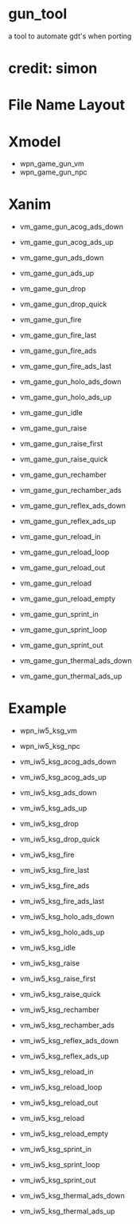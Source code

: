 # gun_tool
a tool to automate gdt's when porting

# credit: simon

# File Name Layout

# Xmodel
- wpn_game_gun_vm
- wpn_game_gun_npc

# Xanim
- vm_game_gun_acog_ads_down
- vm_game_gun_acog_ads_up
- vm_game_gun_ads_down
- vm_game_gun_ads_up
- vm_game_gun_drop
- vm_game_gun_drop_quick
- vm_game_gun_fire
- vm_game_gun_fire_last
- vm_game_gun_fire_ads
- vm_game_gun_fire_ads_last
- vm_game_gun_holo_ads_down
- vm_game_gun_holo_ads_up
- vm_game_gun_idle
- vm_game_gun_raise
- vm_game_gun_raise_first
- vm_game_gun_raise_quick
- vm_game_gun_rechamber
- vm_game_gun_rechamber_ads
- vm_game_gun_reflex_ads_down
- vm_game_gun_reflex_ads_up
- vm_game_gun_reload_in
- vm_game_gun_reload_loop
- vm_game_gun_reload_out
- vm_game_gun_reload
- vm_game_gun_reload_empty
- vm_game_gun_sprint_in
- vm_game_gun_sprint_loop
- vm_game_gun_sprint_out

- vm_game_gun_thermal_ads_down
- vm_game_gun_thermal_ads_up

# Example

- wpn_iw5_ksg_vm
- wpn_iw5_ksg_npc

- vm_iw5_ksg_acog_ads_down
- vm_iw5_ksg_acog_ads_up
- vm_iw5_ksg_ads_down
- vm_iw5_ksg_ads_up
- vm_iw5_ksg_drop
- vm_iw5_ksg_drop_quick
- vm_iw5_ksg_fire
- vm_iw5_ksg_fire_last
- vm_iw5_ksg_fire_ads
- vm_iw5_ksg_fire_ads_last
- vm_iw5_ksg_holo_ads_down
- vm_iw5_ksg_holo_ads_up
- vm_iw5_ksg_idle
- vm_iw5_ksg_raise
- vm_iw5_ksg_raise_first
- vm_iw5_ksg_raise_quick
- vm_iw5_ksg_rechamber
- vm_iw5_ksg_rechamber_ads
- vm_iw5_ksg_reflex_ads_down
- vm_iw5_ksg_reflex_ads_up
- vm_iw5_ksg_reload_in
- vm_iw5_ksg_reload_loop
- vm_iw5_ksg_reload_out
- vm_iw5_ksg_reload
- vm_iw5_ksg_reload_empty
- vm_iw5_ksg_sprint_in
- vm_iw5_ksg_sprint_loop
- vm_iw5_ksg_sprint_out
- vm_iw5_ksg_thermal_ads_down
- vm_iw5_ksg_thermal_ads_up
